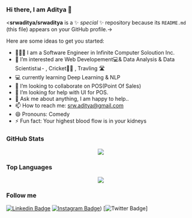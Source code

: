 ### Hi there, I am Aditya 👋


<**srwaditya/srwaditya** is a ✨ _special_ ✨ repository because its `README.md` (this file) appears on your GitHub profile.->

Here are some ideas to get you started:

- 👨🏾‍💻 I am a Software Engineer  in Infinite Computer Soloution Inc. 
- 🔭 I’m interested are Web Developement💻& Data Analysis & Data Scientist📊- , Cricket🏏🌱 , Travling 🛣
- 💻 currently learning  Deep Learning & NLP
- 👯 I’m looking to collaborate on POS(Point Of Sales)
- 🤔 I’m looking for help with UI for POS.
- 💬 Ask me about anything, I am happy to help..
- 📫 How to reach me: srw.aditya@gmail.com
- 😄 Pronouns: Comedy 
- ⚡ Fun fact: Your highest blood flow is in your kidneys


### GitHub Stats

<p align="center">
  <a href = "https://github.com/srwaditya">
<img src="https://github-readme-stats-aj8vj7k8x.vercel.app/api?username=srwaditya&show_icons=true&title_color=ffc857&icon_color=8ac926&text_color=daf7dc&bg_color=151515&count_private=true&include_all_commits=true">
  </a>
 </p>
 
### Top Languages

<p align="center">
<a href = "https://github.com/srwaditya">
  <img src="https://github-readme-stats-aj8vj7k8x.vercel.app/api/top-langs/?username=srwaditya&layout=compact&title_color=ffc857&icon_color=8ac926&text_color=daf7dc&bg_color=151515&card_width=400">
</a>
</p>

### Follow me

[![Linkedin Badge](https://img.shields.io/badge/-srwaditya-blue?style=flat-circle&logo=Linkedin&logoColor=white&link=https://www.linkedin.com/in/aditya-shrivastava-836915161/)](https://www.linkedin.com/in/aditya-shrivastava-836915161/) [![Instagram Badge](https://img.shields.io/badge/-@aditya.srw-e02c73?style=flat-circle&labelColor=e02c73&logo=Instagram&logoColor=white&link=https://www.instagram.com/aditya.srw/)](https://www.instagram.com/aditya.srw/)) 
[![Twitter Badge](https://img.shields.io/badge/-@srwaditya-1ca0f1?style=flat-circle&labelColor=1ca0f1&logo=twitter&logoColor=white&link=https://twitter.com/srwaditya)]
